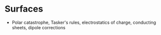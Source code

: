 # Surfaces

* Polar catastrophe, Tasker's rules, electrostatics of charge, conducting sheets, dipole corrections

